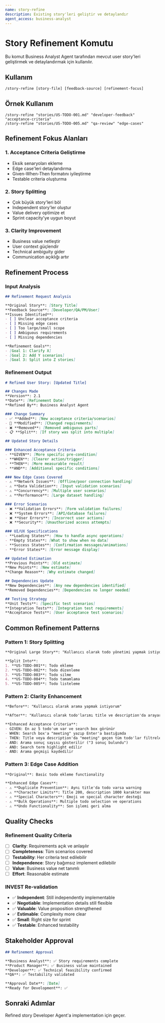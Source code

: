 ```yaml
---
name: story-refine
description: Existing story'leri geliştir ve detaylandır
agent_access: business-analyst
---
```


# Story Refinement Komutu

Bu komut Business Analyst Agent tarafından mevcut user story'leri geliştirmek ve detaylandırmak için kullanılır.

## Kullanım
```
/story-refine [story-file] [feedback-source] [refinement-focus]
```

## Örnek Kullanım
```
/story-refine "stories/US-TODO-001.md" "developer-feedback" "acceptance-criteria"
/story-refine "stories/US-TODO-005.md" "qa-review" "edge-cases"
```

## Refinement Fokus Alanları

### 1. Acceptance Criteria Geliştirme
- Eksik senaryoları ekleme
- Edge case'leri detaylandırma
- Given-When-Then formatını iyileştirme
- Testable criteria oluşturma

### 2. Story Splitting
- Çok büyük story'leri böl
- Independent story'ler oluştur
- Value delivery optimize et
- Sprint capacity'ye uygun boyut

### 3. Clarity Improvement
- Business value netleştir
- User context güçlendir
- Technical ambiguity gider
- Communication açıklığı artır

## Refinement Process

### Input Analysis
```markdown
## Refinement Request Analysis

**Original Story**: [Story Title]
**Feedback Source**: [Developer/QA/PM/User]
**Issues Identified**:
- [ ] Unclear acceptance criteria
- [ ] Missing edge cases
- [ ] Too large/small scope
- [ ] Ambiguous requirements
- [ ] Missing dependencies

**Refinement Goals**:
- [Goal 1: Clarify X]
- [Goal 2: Add Y scenarios]
- [Goal 3: Split into Z stories]
```

### Refinement Output
```markdown
# Refined User Story: [Updated Title]

## Changes Made
**Version**: 2.1
**Date**: [Refinement Date]
**Refined By**: Business Analyst Agent

### Change Summary
- ✅ **Added**: [New acceptance criteria/scenarios]
- 🔄 **Modified**: [Changed requirements]
- ❌ **Removed**: [Removed ambiguous parts]
- 📋 **Split**: [If story was split into multiple]

## Updated Story Details

### Enhanced Acceptance Criteria
- **GIVEN**: [More specific pre-condition]
- **WHEN**: [Clearer action/trigger]
- **THEN**: [More measurable result]
- **AND**: [Additional specific conditions]

### New Edge Cases Covered
- ⚠️ **Network Issues**: [Offline/poor connection handling]
- ⚠️ **Data Validation**: [Input validation scenarios]  
- ⚠️ **Concurrency**: [Multiple user scenarios]
- ⚠️ **Performance**: [Large dataset handling]

### Error Scenarios
- ❌ **Validation Errors**: [Form validation failures]
- ❌ **System Errors**: [API/database failures]
- ❌ **User Errors**: [Incorrect user actions]
- ❌ **Security**: [Unauthorized access attempts]

### UI/UX Specifications
- **Loading States**: [How to handle async operations]
- **Empty States**: [What to show when no data]
- **Success States**: [Confirmation messages/animations]
- **Error States**: [Error message display]

## Updated Estimation
**Previous Points**: [Old estimate]
**New Points**: [New estimate]
**Change Reason**: [Why estimate changed]

## Dependencies Update
**New Dependencies**: [Any new dependencies identified]
**Removed Dependencies**: [Dependencies no longer needed]

## Testing Strategy
**Unit Tests**: [Specific test scenarios]
**Integration Tests**: [Integration test requirements]
**Acceptance Tests**: [User acceptance test scenarios]
```

## Common Refinement Patterns

### Pattern 1: Story Splitting
```markdown
**Original Large Story**: "Kullanıcı olarak todo yönetimi yapmak istiyorum"

**Split Into**:
1. **US-TODO-001**: Todo ekleme
2. **US-TODO-002**: Todo düzenleme  
3. **US-TODO-003**: Todo silme
4. **US-TODO-004**: Todo tamamlama
5. **US-TODO-005**: Todo listeleme
```

### Pattern 2: Clarity Enhancement
```markdown
**Before**: "Kullanıcı olarak arama yapmak istiyorum"

**After**: "Kullanıcı olarak todo'larımı title ve description'da arayarak hızlıca bulabilmek istiyorum"

**Enhanced Acceptance Criteria**:
- GIVEN: En az 5 todo'um var ve search box görünür
- WHEN: Search box'a "meeting" yazıp Enter'a bastığımda
- THEN: Title veya description'da "meeting" geçen tüm todo'lar filtrelenir
- AND: Arama sonuç sayısı gösterilir ("3 sonuç bulundu")
- AND: Search term highlight edilir
- AND: Arama geçmişi kaydedilir
```

### Pattern 3: Edge Case Addition
```markdown
**Original**: Basic todo ekleme functionality

**Enhanced Edge Cases**:
- ⚠️ **Duplicate Prevention**: Aynı title'da todo varsa warning
- ⚠️ **Character Limits**: Title 200, description 1000 karakter max
- ⚠️ **Special Characters**: Emoji ve special character desteği
- ⚠️ **Bulk Operations**: Multiple todo selection ve operations
- ⚠️ **Undo Functionality**: Son işlemi geri alma
```

## Quality Checks

### Refinement Quality Criteria
- [ ] **Clarity**: Requirements açık ve anlaşılır
- [ ] **Completeness**: Tüm scenarios covered
- [ ] **Testability**: Her criteria test edilebilir  
- [ ] **Independence**: Story bağımsız implement edilebilir
- [ ] **Value**: Business value net tanımlı
- [ ] **Effort**: Reasonable estimate

### INVEST Re-validation
- ✅ **Independent**: Still independently implementable
- ✅ **Negotiable**: Implementation details still flexible
- ✅ **Valuable**: Value proposition strengthened  
- ✅ **Estimable**: Complexity more clear
- ✅ **Small**: Right size for sprint
- ✅ **Testable**: Enhanced testability

## Stakeholder Approval
```markdown
## Refinement Approval

**Business Analyst**: ✅ Story requirements complete
**Product Manager**: ✅ Business value maintained  
**Developer**: ✅ Technical feasibility confirmed
**QA**: ✅ Testability validated

**Approval Date**: [Date]
**Ready for Development**: ✅
```

## Sonraki Adımlar
Refined story Developer Agent'a implementation için geçer.